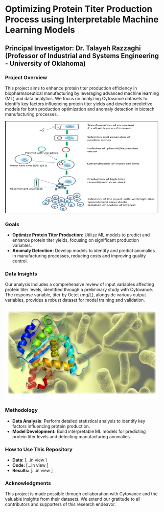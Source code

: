 # Optimizing Protein Titer Production Process using Interpretable Machine Learning Models


## Principal Investigator: Dr. Talayeh Razzaghi (Professor of Industrial and Systems Engineering - University of Oklahoma)


### Project Overview
This project aims to enhance protein titer production efficiency in biopharmaceutical manufacturing by leveraging advanced machine learning (ML) and data analytics. We focus on analyzing Cytovance datasets to identify key factors influencing protein titer yields and develop predictive models for both production optimization and anomaly detection in biotech manufacturing processes.

<div align="center">
    <img src="images/prot-expression-fig4.png" width="500" height="300" style="margin-right: 10px;"/>
</div>


### Goals
- **Optimize Protein Titer Production:** Utilize ML models to predict and enhance protein titer yields, focusing on significant production variables.
- **Anomaly Detection:** Develop models to identify and predict anomalies in manufacturing processes, reducing costs and improving quality control.


### Data Insights
Our analysis includes a comprehensive review of input variables affecting protein titer levels, identified through a preliminary study with Cytovance. The response variable, titer by Octet (mg/L), alongside various output variables, provides a robust dataset for model training and validation.

<div align="center">
    <img src="images/recombinant_protein.jpg" width="500" height="300" style="margin-right: 10px;"/>
</div>


### Methodology
- **Data Analysis:** Perform detailed statistical analysis to identify key factors influencing protein production.
- **Model Development:** Build interpretable ML models for predicting protein titer levels and detecting manufacturing anomalies.


### How to Use This Repository
- **Data:** [...in view ]
- **Code:** [...in view ]
- **Results:** [...in view ]


### Acknowledgments
This project is made possible through collaboration with Cytovance and the valuable insights from their datasets. We extend our gratitude to all contributors and supporters of this research endeavor.